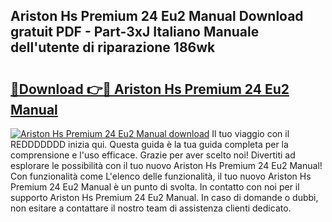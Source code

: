 ## Ariston Hs Premium 24 Eu2 Manual Download gratuit PDF - Part-3xJ Italiano Manuale dell'utente di riparazione 186wk

# <h2><a href="http://dfbpmz.blite.top/?on=Ariston+Hs+Premium+24+Eu2+Manual">🔗Download 👉🔴 Ariston Hs Premium 24 Eu2 Manual</a></h2>

[![Ariston Hs Premium 24 Eu2 Manual download](https://i.imgur.com/lujVjoI.png)](http://dfbpmz.blite.top/?on=Ariston+Hs+Premium+24+Eu2+Manual)
Il tuo viaggio con il REDDDDDDD inizia qui. Questa guida è la tua guida completa per la comprensione e l'uso efficace. Grazie per aver scelto noi! Divertiti ad esplorare le possibilità con il tuo nuovo Ariston Hs Premium 24 Eu2 Manual! Con funzionalità come L'elenco delle funzionalità, il tuo nuovo Ariston Hs Premium 24 Eu2 Manual è un punto di svolta. In contatto con noi per il supporto Ariston Hs Premium 24 Eu2 Manual. In caso di domande o dubbi, non esitare a contattare il nostro team di assistenza clienti dedicato.
